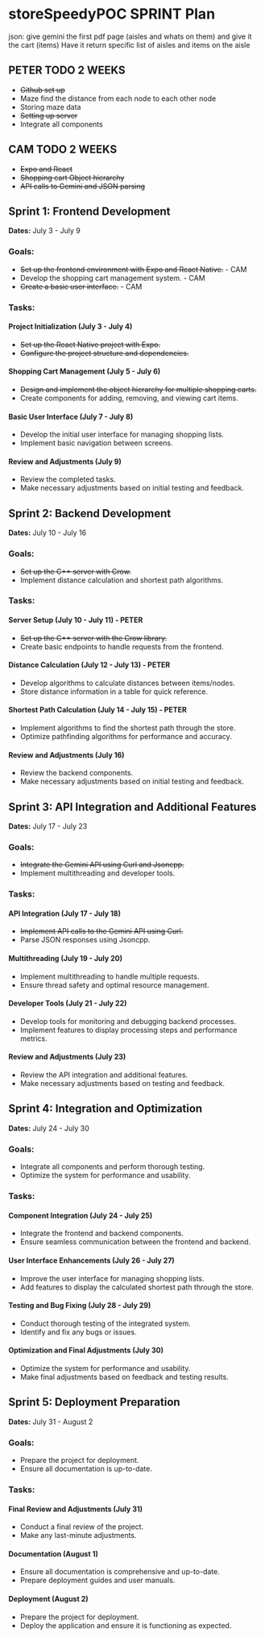 # storeSpeedyPOC SPRINT Plan

json:
give gemini the first pdf page (aisles and whats on them) and give it the cart (items)
Have it return specific list of aisles and items on the aisle

## PETER TODO 2 WEEKS
- ~~Github set up~~
- Maze find the distance from each node to each other node
- Storing maze data
- ~~Setting up server~~
- Integrate all components

## CAM TODO 2 WEEKS
- ~~Expo and React~~
- ~~Shopping cart Object hierarchy~~
- ~~API calls to Gemini and JSON parsing~~

## Sprint 1: Frontend Development
**Dates:** July 3 - July 9

### Goals:
- ~~Set up the frontend environment with Expo and React Native.~~ - CAM
- Develop the shopping cart management system. - CAM
- ~~Create a basic user interface.~~ - CAM

### Tasks:
#### Project Initialization (July 3 - July 4)
- ~~Set up the React Native project with Expo.~~
- ~~Configure the project structure and dependencies.~~

#### Shopping Cart Management (July 5 - July 6)
- ~~Design and implement the object hierarchy for multiple shopping carts.~~
- Create components for adding, removing, and viewing cart items.

#### Basic User Interface (July 7 - July 8)
- Develop the initial user interface for managing shopping lists.
- Implement basic navigation between screens.

#### Review and Adjustments (July 9)
- Review the completed tasks.
- Make necessary adjustments based on initial testing and feedback.

## Sprint 2: Backend Development
**Dates:** July 10 - July 16

### Goals:
- ~~Set up the C++ server with Crow.~~
- Implement distance calculation and shortest path algorithms.

### Tasks:
#### Server Setup (July 10 - July 11) - PETER
- ~~Set up the C++ server with the Crow library.~~
- Create basic endpoints to handle requests from the frontend.

#### Distance Calculation (July 12 - July 13) - PETER
- Develop algorithms to calculate distances between items/nodes.
- Store distance information in a table for quick reference.

#### Shortest Path Calculation (July 14 - July 15) - PETER
- Implement algorithms to find the shortest path through the store.
- Optimize pathfinding algorithms for performance and accuracy.

#### Review and Adjustments (July 16)
- Review the backend components.
- Make necessary adjustments based on initial testing and feedback.

## Sprint 3: API Integration and Additional Features
**Dates:** July 17 - July 23

### Goals:
- ~~Integrate the Gemini API using Curl and Jsoncpp.~~
- Implement multithreading and developer tools.

### Tasks:
#### API Integration (July 17 - July 18)
- ~~Implement API calls to the Gemini API using Curl.~~
- Parse JSON responses using Jsoncpp.

#### Multithreading (July 19 - July 20)
- Implement multithreading to handle multiple requests.
- Ensure thread safety and optimal resource management.

#### Developer Tools (July 21 - July 22)
- Develop tools for monitoring and debugging backend processes.
- Implement features to display processing steps and performance metrics.

#### Review and Adjustments (July 23)
- Review the API integration and additional features.
- Make necessary adjustments based on testing and feedback.

## Sprint 4: Integration and Optimization
**Dates:** July 24 - July 30

### Goals:
- Integrate all components and perform thorough testing.
- Optimize the system for performance and usability.

### Tasks:
#### Component Integration (July 24 - July 25)
- Integrate the frontend and backend components.
- Ensure seamless communication between the frontend and backend.

#### User Interface Enhancements (July 26 - July 27)
- Improve the user interface for managing shopping lists.
- Add features to display the calculated shortest path through the store.

#### Testing and Bug Fixing (July 28 - July 29)
- Conduct thorough testing of the integrated system.
- Identify and fix any bugs or issues.

#### Optimization and Final Adjustments (July 30)
- Optimize the system for performance and usability.
- Make final adjustments based on feedback and testing results.

## Sprint 5: Deployment Preparation
**Dates:** July 31 - August 2

### Goals:
- Prepare the project for deployment.
- Ensure all documentation is up-to-date.

### Tasks:
#### Final Review and Adjustments (July 31)
- Conduct a final review of the project.
- Make any last-minute adjustments.

#### Documentation (August 1)
- Ensure all documentation is comprehensive and up-to-date.
- Prepare deployment guides and user manuals.

#### Deployment (August 2)
- Prepare the project for deployment.
- Deploy the application and ensure it is functioning as expected.
